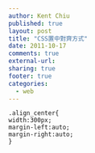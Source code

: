 ```yaml
---
author: Kent Chiu
published: true
layout: post
title: "CSS置中對齊方式"
date: 2011-10-17
comments: true
external-url:
sharing: true
footer: true
categories:
  - web
---
```





```
.align_center{
width:300px;
margin-left:auto;
margin-right:auto;
}

```

